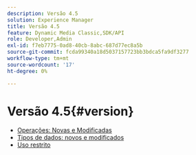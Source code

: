 ```yaml
---
description: Versão 4.5
solution: Experience Manager
title: Versão 4.5
feature: Dynamic Media Classic,SDK/API
role: Developer,Admin
exl-id: f7eb7775-0ad8-40cb-8abc-687d77ec8a5b
source-git-commit: fcda99340a18d5037157723bb3bdca5fa9df3277
workflow-type: tm+mt
source-wordcount: '17'
ht-degree: 0%

---
```


# Versão 4.5{#version}

* [Operações: Novas e Modificadas](r-4-5-operations.md)
* [Tipos de dados: novos e modificados](r-4-5-types.md)
* [Uso restrito](r-restricted-use.md)
